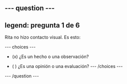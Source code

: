 --- question ---
---
legend: pregunta 1 de 6
---

Rita no hizo contacto visual. Es esto:

--- choices ---
- (x) ¿Es un hecho o una observación?

- ( ) ¿Es una opinión o una evaluación?
--- /choices ---

--- /question ---
